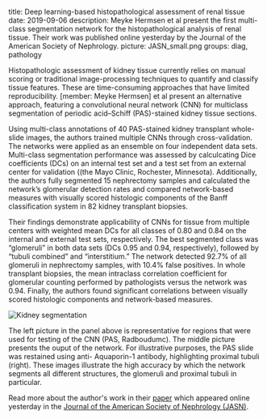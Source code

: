 title: Deep learning-based histopathological assessment of renal tissue
date: 2019-09-06
description: Meyke Hermsen et al present the first multi-class segmentation network for the histopathological analysis of renal tissue. Their work was published online yesterday by the Journal of the American Society of Nephrology.
picture: JASN_small.png
groups: diag, pathology

Histopathologic assessment of kidney tissue currently relies on manual scoring or traditional image-processing techniques to
quantify and classify tissue features. These are time-consuming approaches that have limited reproducibility. [member: Meyke Hermsen] et al present an alternative approach, featuring a convolutional neural network (CNN) for multiclass segmentation of periodic acid–Schiff (PAS)-stained kidney tissue sections. 

Using multi-class annotations of 40 PAS-stained kidney transplant whole-slide images, the authors trained multiple CNNs through cross-validation. The networks were applied as an ensemble on four independent data sets. Multi-class segmentation performance was assessed by calculcating Dice coefficients (DCs) on an internal test set and a test set from an external center for validation ((the Mayo Clinic, Rochester, Minnesota). Additionally, the authors fully segmented 15 nephrectomy samples and calculated the network’s glomerular detection rates and compared network-based measures with visually scored histologic components of the Banff classification system in 82 kidney transplant biopsies.

Their findings demonstrate applicability of CNNs for tissue from multiple centers with weighted mean DCs for all classes of 0.80 and 0.84 on the internal and external test sets, respectively. The best segmented class was “glomeruli” in both data sets (DCs 0.95 and 0.94, respectively), followed by “tubuli combined” and “interstitium.” The network detected 92.7% of all glomeruli in nephrectomy samples, with 10.4% false positives. In whole transplant biopsies, the mean intraclass correlation coefficient for glomerular counting performed by pathologists versus the network was 0.94. Finally, the authors found significant correlations between visually scored histologic components and network-based measures.

![Kidney segmentation]({static}/images/news/JASN_big.png)
 
The left picture in the panel above is representative for regions that were used for testing of the CNN (PAS, Radboudumc). The middle picture presents the ouput of the network. For illustrative purposes, the PAS slide was restained using anti-
Aquaporin-1 antibody, highlighting proximal tubuli (right). These images illustrate the high accuracy by which the network segments all different structures, the glomeruli and proximal tubuli in particular. 

Read more about the author's work in their <a href=https://jasn.asnjournals.org/content/early/2019/09/05/ASN.2019020144>paper</a> which appeared online yesterday in the <a href=https://jasn.asnjournals.org/>Journal of the American Society of Nephrology (JASN)</a>.
